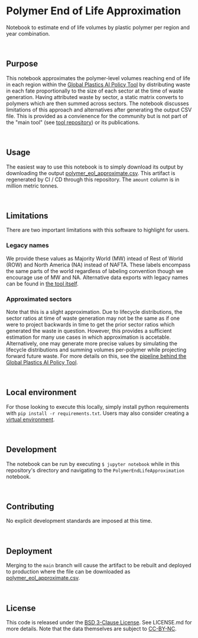 # Polymer End of Life Approximation

Notebook to estimate end of life volumes by plastic polymer per region and year combination.

<br>

## Purpose
This notebook approximates the polymer-level volumes reaching end of life in each region within the [Global Plastics AI Policy Tool](https://global-plastics-tool.org/) by distributing waste in each fate proportionally to the size of each sector at the time of waste generation. Having attributed waste by sector, a static matrix converts to polymers which are then summed across sectors. The notebook discusses limitations of this approach and alternatives after generating the output CSV file. This is provided as a convienence for the community but is not part of the "main tool" (see [tool repository](https://github.com/SchmidtDSE/plastics-prototype)) or its publications.

<br>

## Usage
The easiest way to use this notebook is to simply download its output by downloading the output [polymer_eol_approximate.csv](https://global-plastics-tool.org/data/polymer_eol_approximate.csv). This artifact is regenerated by CI / CD through this repository. The `amount` column is in million metric tonnes.

<br>

## Limitations
There are two important limitations with this software to highlight for users.

### Legacy names

We provide these values as Majority World (MW) intead of Rest of World (ROW) and North America (NA) instead of NAFTA. These labels encompass the same parts of the world regardless of labeling convention though we encourage use of MW and NA. Alternative data exports with legacy names can be found in [the tool itself](https://global-plastics-tool.org/).

### Approximated sectors

Note that this is a slight approximation. Due to lifecycle distributions, the sector ratios at time of waste generation may not be the same as if one were to project backwards in time to get the prior sector ratios which generated the waste in question. However, this provides a sufficient estimation for many use cases in which approximation is accetable. Alternatively, one may generate more precise values by simulating the lifecycle distributions and summing volumes per-polymer while projecting forward future waste. For more details on this, see the [pipeline behind the Global Plastics AI Policy Tool](https://github.com/SchmidtDSE/plastics-pipeline).

<br>

## Local environment
For those looking to execute this locally, simply install python requirements with `pip install -r requirements.txt`. Users may also consider creating a [virtual environment](https://the-hitchhikers-guide-to-packaging.readthedocs.io/en/latest/virtualenv.html).

<br>

## Development
The notebook can be run by executing `$ jupyter notebook` while in this repository's directory and navigating to the `PolymerEndLifeApproximation` notebook.

<br>

## Contributing
No explicit development standards are imposed at this time.

<br>

## Deployment
Merging to the `main` branch will cause the artifact to be rebuilt and deployed to production where the file can be downloaded as [polymer_eol_approximate.csv](https://global-plastics-tool.org/data/polymer_eol_approximate.csv).

<br>

## License
This code is released under the [BSD 3-Clause License](https://opensource.org/license/bsd-3-clause). See LICENSE.md for more details. Note that the data themselves are subject to [CC-BY-NC](https://creativecommons.org/licenses/by-nc/4.0/).
